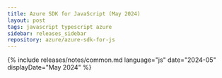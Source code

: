 ```yaml
---
title: Azure SDK for JavaScript (May 2024)
layout: post
tags: javascript typescript azure
sidebar: releases_sidebar
repository: azure/azure-sdk-for-js
---
```

{% include releases/notes/common.md language="js" date="2024-05" displayDate="May 2024" %}
